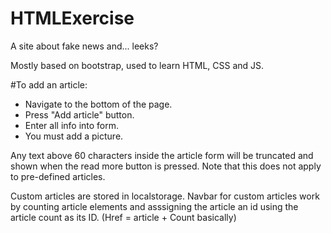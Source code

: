 # HTMLExercise

A site about fake news and... leeks?

Mostly based on bootstrap, used to learn HTML, CSS and JS.

#To add an article:

- Navigate to the bottom of the page.
- Press "Add article" button.
- Enter all info into form.
- You must add a picture.

Any text above 60 characters inside the article form will be truncated and shown when the read more button is pressed.
Note that this does not apply to pre-defined articles.

Custom articles are stored in localstorage.
Navbar for custom articles work by counting article elements and asssigning the article an id using the article count as its ID.
(Href = article + Count basically)
